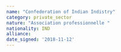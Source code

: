 ```yaml
---
name: "Confederation of Indian Indistry"
category: private_sector
nature: "Association professionnelle "
nationality: IND
alliance: 
date_signed: '2018-11-12'
---
```

    